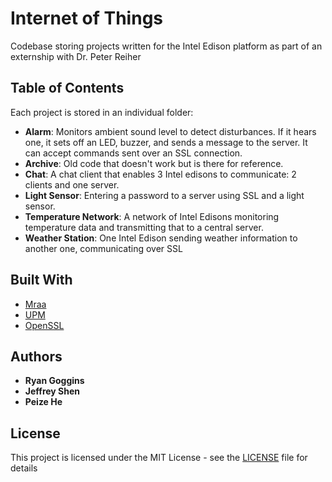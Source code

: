 # Internet of Things

Codebase storing projects written for the Intel Edison platform as part of an externship with Dr. Peter Reiher


## Table of Contents
Each project is stored in an individual folder:

* **Alarm**: Monitors ambient sound level to detect disturbances. If it hears one, it sets off an LED, buzzer, and sends a message to the server. It can accept commands sent over an SSL connection. 
* **Archive**: Old code that doesn't work but is there for reference.
* **Chat**: A chat client that enables 3 Intel edisons to communicate: 2 clients and one server.
* **Light Sensor**: Entering a password to a server using SSL and a light sensor.
* **Temperature Network**: A network of Intel Edisons monitoring temperature data and transmitting that to a central server.
* **Weather Station**: One Intel Edison sending weather information to another one, communicating over SSL

## Built With

* [Mraa](https://iotdk.intel.com/docs/master/mraa/)
* [UPM](https://github.com/intel-iot-devkit/upm)
* [OpenSSL](https://www.openssl.org)

## Authors

* **Ryan Goggins**
* **Jeffrey Shen**
* **Peize He**

## License

This project is licensed under the MIT License - see the [LICENSE](LICENSE) file for details

